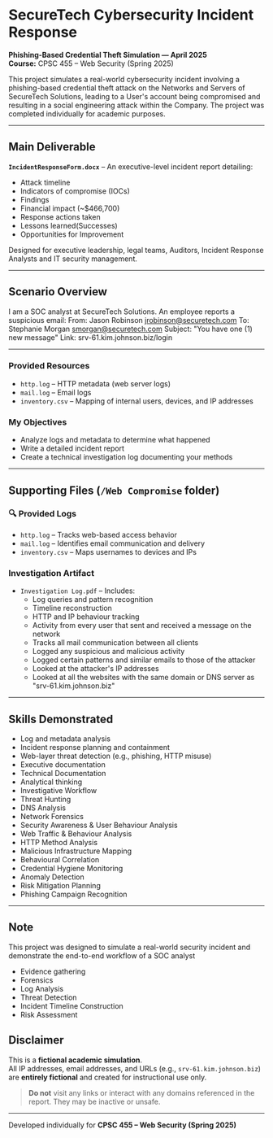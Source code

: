 # SecureTech Cybersecurity Incident Response

**Phishing-Based Credential Theft Simulation — April 2025**  
**Course:** CPSC 455 – Web Security (Spring 2025)

This project simulates a real-world cybersecurity incident involving a phishing-based credential theft attack on the Networks and Servers of SecureTech Solutions, leading to a User's account being compromised and resulting in a social engineering attack within the Company. The project was completed individually for academic purposes.

---

## Main Deliverable

**`IncidentResponseForm.docx`** – An executive-level incident report detailing:

-  Attack timeline  
-  Indicators of compromise (IOCs)
-  Findings
-  Financial impact (~$466,700)  
-  Response actions taken  
-  Lessons learned(Successes)
-  Opportunities for Improvement  

Designed for executive leadership, legal teams, Auditors, Incident Response Analysts and IT security management.

---

## Scenario Overview

I am a SOC analyst at SecureTech Solutions. An employee reports a suspicious email:
From: Jason Robinson jrobinson@securetech.com
To: Stephanie Morgan smorgan@securetech.com
Subject: "You have one (1) new message"
Link: srv-61.kim.johnson.biz/login

---

### Provided Resources

- `http.log` – HTTP metadata (web server logs)  
- `mail.log` – Email logs  
- `inventory.csv` – Mapping of internal users, devices, and IP addresses

### My Objectives

- Analyze logs and metadata to determine what happened  
- Write a detailed incident report  
- Create a technical investigation log documenting your methods

---

## Supporting Files (`/Web Compromise` folder)

### 🔍 Provided Logs

- `http.log` – Tracks web-based access behavior  
- `mail.log` – Identifies email communication and delivery  
- `inventory.csv` – Maps usernames to devices and IPs  

### Investigation Artifact

- `Investigation Log.pdf` – Includes:
  - Log queries and pattern recognition  
  - Timeline reconstruction  
  - HTTP and IP behaviour tracking
  - Activity from every user that sent and received a message on the network
  - Tracks all mail communication between all clients
  - Logged any suspicious and malicious activity
  - Logged certain patterns and similar emails to those of the attacker
  - Looked at the attacker's IP addresses
  - Looked at all the websites with the same domain or DNS server as "srv-61.kim.johnson.biz"
---


## Skills Demonstrated

- Log and metadata analysis  
- Incident response planning and containment  
- Web-layer threat detection (e.g., phishing, HTTP misuse)  
- Executive documentation
- Technical Documentation 
- Analytical thinking
- Investigative Workflow 
- Threat Hunting
- DNS Analysis
- Network Forensics
- Security Awareness & User Behaviour Analysis
- Web Traffic & Behaviour Analysis
- HTTP Method Analysis
- Malicious Infrastructure Mapping
- Behavioural Correlation
- Credential Hygiene Monitoring
- Anomaly Detection
- Risk Mitigation Planning
- Phishing Campaign Recognition

---



## Note

This project was designed to simulate a real-world security incident and demonstrate the end-to-end workflow of a SOC analyst

- Evidence gathering
- Forensics
- Log Analysis
- Threat Detection
- Incident Timeline Construction
- Risk Assessment




## Disclaimer

This is a **fictional academic simulation**.  
All IP addresses, email addresses, and URLs (e.g., `srv-61.kim.johnson.biz`) are **entirely fictional** and created for instructional use only.

> **Do not** visit any links or interact with any domains referenced in the report. They may be inactive or unsafe.

---

 Developed individually for **CPSC 455 – Web Security (Spring 2025)**  
